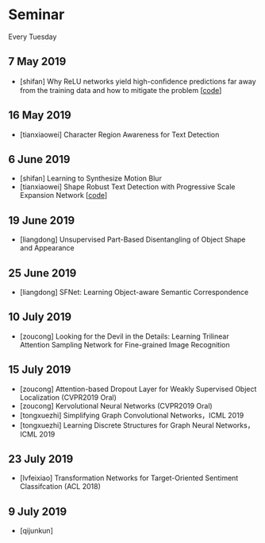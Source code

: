 # Seminar
Every Tuesday

## 7 May 2019
* [shifan] Why ReLU networks yield high-conﬁdence predictions far away from the training data and how to mitigate the problem [[code](https://github.com/max-andr/relu_networks_overconfident)]


## 16  May 2019
* [tianxiaowei] Character Region Awareness for Text Detection

## 6 June 2019
* [shifan] Learning to Synthesize Motion Blur
* [tianxiaowei] Shape Robust Text Detection with Progressive Scale Expansion Network [[code](https://github.com/whai362/PSENet)]



## 19 June 2019
* [liangdong] Unsupervised Part-Based Disentangling of Object Shape and Appearance

## 25 June 2019
* [liangdong] SFNet: Learning Object-aware Semantic Correspondence

## 10 July 2019
* [zoucong] Looking for the Devil in the Details: Learning Trilinear Attention Sampling Network for Fine-grained Image Recognition

## 15 July 2019
* [zoucong] Attention-based Dropout Layer for Weakly Supervised Object Localization (CVPR2019 Oral) 
* [zoucong] Kervolutional Neural Networks (CVPR2019 Oral)
* [tongxuezhi] Simplifying Graph Convolutional Networks，ICML 2019
* [tongxuezhi] Learning Discrete Structures for Graph Neural Networks，ICML 2019

## 23 July 2019
* [lvfeixiao] Transformation Networks for Target-Oriented Sentiment Classifcation (ACL 2018)
## 9 July 2019
* [qijunkun]
